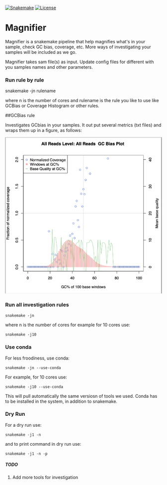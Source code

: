 
[![Snakemake](https://img.shields.io/badge/snakemake-≥6.0.2-brightgreen.svg)](https://snakemake.github.io)
[![License](https://img.shields.io/badge/License-BSD_3--Clause-blue.svg)](https://opensource.org/licenses/BSD-3-Clause)


Magnifier 
============================================================

Magnifier is a snakemake  pipeline that help magnifies what's in your sample, check GC bias, coverage, etc. More ways of investigating your samples will be included as we go.
 
Magnifier takes sam file(s) as input. Update config files for different with you samples names and other parameters. 

### Run rule by rule  
   snakemake -jn rulename 
  
where n is the number of cores and rulename is the rule you like to use like GCBias or Coverage Histogram or other rules. 

##GCBias rule 

   Investigates GCbias in your samples. It out put several metrics (txt files) and wraps them up in a figure, as follows: 
    
   ![GCBias.png](outputs/GCBias.png)

### Run all investigation rules 
    snakemake -jn 

where n is the number of cores for example for 10 cores use:


    snakemake -j10 

### Use conda 

For less froodiness, use conda:


    snakemake -jn --use-conda 


For example, for 10 cores use: 

    snakemake -j10 --use-conda 

This will pull automatically the same versiosn of tools we used. Conda has to be installed in the system, in addition to snakemake. 


### Dry Run


For a dry run use: 
  
  
    snakemake -j1 -n 


and to print command in dry run use: 

  
    snakemake -j1 -n -p 


##### TODO 
1. Add more tools for investigation 
